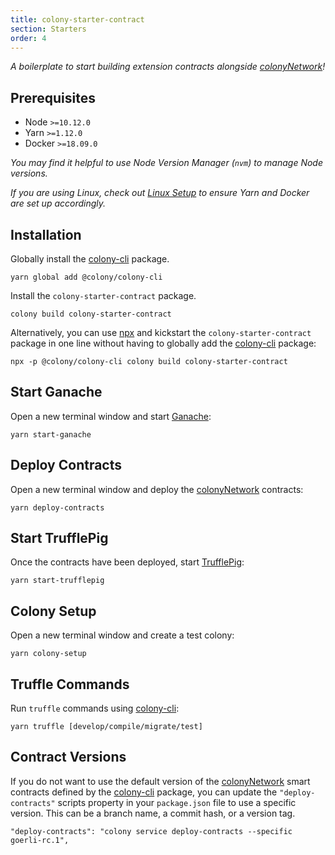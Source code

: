 ```yaml
---
title: colony-starter-contract
section: Starters
order: 4
---
```


_A boilerplate to start building extension contracts alongside [colonyNetwork](https://github.com/JoinColony/colonyNetwork)!_

## Prerequisites

- Node `>=10.12.0`
- Yarn `>=1.12.0`
- Docker `>=18.09.0`

_You may find it helpful to use Node Version Manager (`nvm`) to manage Node versions._

_If you are using Linux, check out [Linux Setup](/colonystarter/docs-linux-setup/) to ensure Yarn and Docker are set up accordingly._

## Installation

Globally install the [colony-cli](/colonystarter/cli-colony-cli) package.

```
yarn global add @colony/colony-cli
```

Install the `colony-starter-contract` package.

```
colony build colony-starter-contract
```

Alternatively, you can use [npx](https://www.npmjs.com/package/npx) and kickstart the `colony-starter-contract` package in one line without having to globally add the [colony-cli](/colonystarter/cli-colony-cli) package:

```
npx -p @colony/colony-cli colony build colony-starter-contract
```

## Start Ganache

Open a new terminal window and start [Ganache](https://github.com/trufflesuite/ganache-cli):

```
yarn start-ganache
```

## Deploy Contracts

Open a new terminal window and deploy the [colonyNetwork](https://github.com/JoinColony/colonyNetwork) contracts:

```
yarn deploy-contracts
```

## Start TrufflePig

Once the contracts have been deployed, start [TrufflePig](https://github.com/JoinColony/trufflepig):

```
yarn start-trufflepig
```

## Colony Setup

Open a new terminal window and create a test colony:

```
yarn colony-setup
```

## Truffle Commands

Run `truffle` commands using [colony-cli](https://github.com/JoinColony/colonyStarter/tree/master/packages/colony-cli):

```
yarn truffle [develop/compile/migrate/test]
```

## Contract Versions

If you do not want to use the default version of the [colonyNetwork](https://github.com/JoinColony/colonyNetwork) smart contracts defined by the [colony-cli](/colonystarter/colony-cli) package, you can update the `"deploy-contracts"` scripts property in your `package.json` file to use a specific version. This can be a branch name, a commit hash, or a version tag.

```
"deploy-contracts": "colony service deploy-contracts --specific goerli-rc.1",
```
